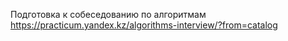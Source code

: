 Подготовка к собеседованию по алгоритмам https://practicum.yandex.kz/algorithms-interview/?from=catalog